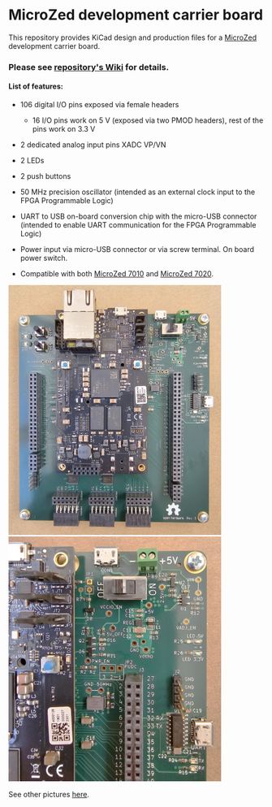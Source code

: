 # MicroZed development carrier board

This repository provides KiCad design and production files for a [MicroZed](https://www.avnet.com/wps/portal/us/products/avnet-boards/avnet-board-families/microzed/) development carrier board.

### Please see [repository's Wiki](https://github.com/viktor-nikolov/MicroZed-carrier-board/wiki) for details.

#### List of features:

- 106 digital I/O pins exposed via female headers
  
  - 16 I/O pins work on 5 V (exposed via two PMOD headers), rest of the pins work on 3.3 V

- 2 dedicated analog input pins XADC VP/VN

- 2 LEDs

- 2 push buttons

- 50 MHz precision oscillator (intended as an external clock input to the FPGA Programmable Logic)

- UART to USB on-board conversion chip with the micro-USB connector (intended to enable UART communication for the FPGA Programmable Logic)

- Power input via micro-USB connector or via screw terminal. On board power switch.

- Compatible with both [MicroZed 7010](https://www.avnet.com/shop/us/products/avnet-engineering-services/aes-z7mb-7z010-som-g-rev-h-3074457345644698173/?INTCMP=AMER-ECOMM-AVNET-BOARDS-AVT-INT-WEB-MICROZED-PRODUCTS-08282021) and [MicroZed 7020](https://www.avnet.com/shop/us/products/avnet-engineering-services/aes-z7mb-7z020-som-g-rev-h-3074457345644698177/?INTCMP=AMER-ECOMM-AVNET-BOARDS-AVT-INT-WEB-MICROZED-PRODUCTS-08282021).

<img src="pictures\Carrier_board_with_MicroZed.jpg" title="" alt="Carrier board with MicroZed" width="419">    <img src="pictures\Carrier_board_detail.jpg" title="" alt="Carrier board detail" width="419">

See other pictures [here](pictures).
